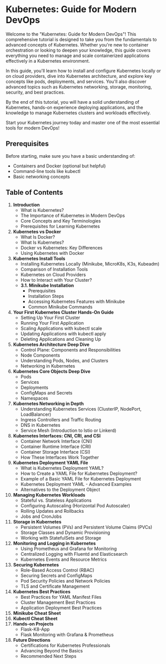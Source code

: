 # **Kubernetes: Guide for Modern DevOps**
Welcome to the "Kubernetes: Guide for Modern DevOps"! This comprehensive tutorial is designed to take you from the fundamentals to advanced concepts of Kubernetes. Whether you're new to container orchestration or looking to deepen your knowledge, this guide covers everything you need to manage and scale containerized applications effectively in a Kubernetes environment.

In this guide, you'll learn how to install and configure Kubernetes locally or on cloud providers, dive into Kubernetes architecture, and explore key concepts like pods, deployments, and services. You'll also discover advanced topics such as Kubernetes networking, storage, monitoring, security, and best practices.

By the end of this tutorial, you will have a solid understanding of Kubernetes, hands-on experience deploying applications, and the knowledge to manage Kubernetes clusters and workloads effectively.

Start your Kubernetes journey today and master one of the most essential tools for modern DevOps!

## **Prerequisites**
Before starting, make sure you have a basic understanding of:
  * Containers and Docker (optional but helpful)
  * Command-line tools like kubectl
  * Basic networking concepts

## **Table of Contents**
1. **Introduction**
    - What is Kubernetes?
    - The Importance of Kubernetes in Modern DevOps
    - Core Concepts and Key Terminologies
    - Prerequisites for Learning Kubernetes
2. **Kubernetes vs Docker**
    - What Is Docker?
    - What Is Kubernetes?
    - Docker vs Kubernetes: Key Differences
    - Using Kubernetes with Docker
3. **Kubernetes Install Tools**
    - Installing Kubernetes Locally (Minikube, MicroK8s, K3s, Kubeadm)
    - Comparison of Installation Tools
    - Kubernetes on Cloud Providers
    - How to Interact with Your Cluster?
   - **3.1. Minikube Installation**
        - Prerequisites
        - Installation Steps
        - Accessing Kubernetes Features with Minikube
        - Common Minikube Commands
4. **Your First Kubernetes Cluster Hands-On Guide**
    - Setting Up Your First Cluster
    - Running Your First Application
    - Scaling Applications with kubectl scale
    - Updating Applications with kubectl apply
    - Deleting Applications and Cleaning Up
5. **Kubernetes Architecture Deep Dive**
    - Control Plane: Components and Responsibilities
    - Node Components
    - Understanding Pods, Nodes, and Clusters
    - Networking in Kubernetes
6. **Kubernetes Core Objects Deep Dive**
    - Pods
    - Services
    - Deployments
    - ConfigMaps and Secrets
    - Namespaces
7. **Kubernetes Networking in Depth**
    - Understanding Kubernetes Services (ClusterIP, NodePort, LoadBalancer)
    - Ingress Controllers and Traffic Routing
    - DNS in Kubernetes
    - Service Mesh (Introduction to Istio or Linkerd)
8. **Kubernetes Interfaces: CNI, CRI, and CSI**
    - Container Network Interface (CNI)
    - Container Runtime Interface (CRI)
    - Container Storage Interface (CSI)
    - How These Interfaces Work Together
9. **Kubernetes Deployment YAML File**
    - What is Kubernetes Deployment YAML?
    - How to Create a YAML File for Kubernetes Deployment?
    - Example of a Basic YAML File for Kubernetes Deployment
    - Kubernetes Deployment YAML - Advanced Examples
    - Alternatives to the Deployment Object
10. **Managing Kubernetes Workloads**
    - Stateful vs. Stateless Applications
    - Configuring Autoscaling (Horizontal Pod Autoscaler)
    - Rolling Updates and Rollbacks
    - Jobs and CronJobs
11. **Storage in Kubernetes**
    - Persistent Volumes (PVs) and Persistent Volume Claims (PVCs)
    - Storage Classes and Dynamic Provisioning
    - Working with StatefulSets and Storage
12. **Monitoring and Logging in Kubernetes**
    - Using Prometheus and Grafana for Monitoring
    - Centralized Logging with Fluentd and Elasticsearch
    - Kubernetes Events and Resource Metrics
13. **Securing Kubernetes**
    - Role-Based Access Control (RBAC)
    - Securing Secrets and ConfigMaps
    - Pod Security Policies and Network Policies
    - TLS and Certificate Management
14. **Kubernetes Best Practices**
    - Best Practices for YAML Manifest Files
    - Cluster Management Best Practices
    - Application Deployment Best Practices
15. **Minikube Cheat Sheet**
16. **Kubectl Cheat Sheet**
17. **Hands-on Projects**
    - Flask-K8-App
    - Flask Monitoring with Grafana & Prometheus
18. **Future Directions**
    - Certifications for Kubernetes Professionals
    - Advancing Beyond the Basics
    - Recommended Next Steps
